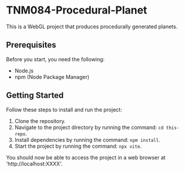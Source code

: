 # TNM084-Procedural-Planet

This is a WebGL project that produces procedurally generated planets.

## Prerequisites

Before you start, you need the following:

- Node.js
- npm (Node Package Manager)

## Getting Started

Follow these steps to install and run the project:

1. Clone the repository.
2. Navigate to the project directory by running the command: `cd this-repo`.
3. Install dependencies by running the command: `npm install`.
4. Start the project by running the command: `npx vite`.

You should now be able to access the project in a web browser at 'http://localhost:XXXX'.
